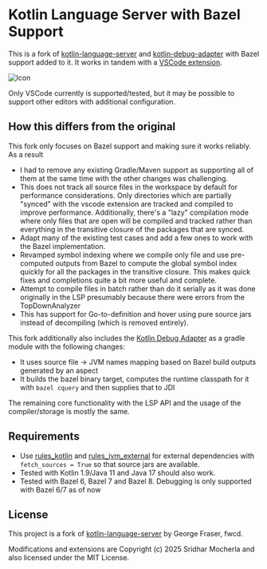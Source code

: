 # Kotlin Language Server with Bazel Support

This is a fork of [kotlin-language-server](https://github.com/fwcd/kotlin-language-server) and [kotlin-debug-adapter](https://github.com/fwcd/kotlin-debug-adapter) with Bazel support added to it. It works in tandem with a [VSCode extension](https://github.com/smocherla-brex/bazel-kotlin-vscode-extension).


![Icon](Icon128.png)

Only VSCode currently is supported/tested, but it may be possible to support other editors with additional configuration.

## How this differs from the original

This fork only focuses on Bazel support and making sure it works reliably. As a result
- I had to remove any existing Gradle/Maven support as supporting all of them at the same time with the other changes was challenging.
- This does not track all source files in the workspace by default for performance considerations. Only directories which are partially "synced"
 with the vscode extension are tracked and compiled to improve performance. Additionally, there's a "lazy" compilation mode where only files that are open
 will be compiled and tracked rather than everything in the transitive closure of the packages that are synced.
- Adapt many of the existing test cases and add a few ones to work with the Bazel implementation.
- Revamped symbol indexing where we compile only file and use pre-computed outputs from Bazel to compute the global symbol index quickly for all the packages in the transitive closure. This makes quick fixes and completions quite a bit more useful and complete.
- Attempt to compile files in batch rather than do it serially as it was done originally in the LSP presumably because there were errors from the TopDownAnalyzer
- This has support for Go-to-definition and hover using pure source jars instead of decompiling (which is removed entirely).


This fork additionally also includes the [Kotlin Debug Adapter](https://github.com/fwcd/kotlin-debug-adapter) as a gradle module with the following changes:
- It uses source file -> JVM names mapping based on Bazel build outputs generated by an aspect
- It builds the bazel binary target, computes the runtime classpath for it with `bazel cquery` and then supplies that to JDI

The remaining core functionality with the LSP API and the usage of the compiler/storage is mostly the same.

## Requirements
- Use [rules_kotlin](https://github.com/bazelbuild/rules_kotlin) and [rules_jvm_external](https://github.com/bazel-contrib/rules_jvm_external) for external dependencies with `fetch_sources = True` so that source jars are available.
- Tested with Kotlin 1.9/Java 11 and Java 17 should also work.
- Tested with Bazel 6, Bazel 7 and Bazel 8. Debugging is only supported with Bazel 6/7 as of now

## License

This project is a fork of [kotlin-language-server](https://github.com/fwcd/kotlin-language-server) by George Fraser, fwcd.

Modifications and extensions are Copyright (c) 2025 Sridhar Mocherla and also licensed under the MIT License.
